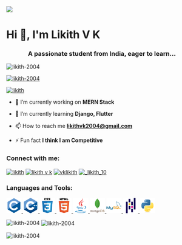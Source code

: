 <img src="1.jpg">
<h1 align=center">Hi 👋, I'm Likith V K</h1>
<h3 align="center">A passionate student from India, eager to learn...</h3>

<p align="left"> <img src="https://komarev.com/ghpvc/?username=likith-2004&label=Profile%20views&color=0e75b6&style=flat" alt="likith-2004" /> </p>

<p align="left"> <a href="https://github.com/ryo-ma/github-profile-trophy"><img src="https://github-profile-trophy.vercel.app/?username=likith-2004" alt="likith-2004" /></a> </p>

<p align="left"> <a href="https://twitter.com/likith" target="blank"><img src="https://img.shields.io/twitter/follow/likith?logo=twitter&style=for-the-badge" alt="likith" /></a> </p>

- 🔭 I’m currently working on **MERN Stack**

- 🌱 I’m currently learning **Django, Flutter**

- 📫 How to reach me **likithvk2004@gmail.com**

- ⚡ Fun fact **I think I am Competitive**

<h3 align="left">Connect with me:</h3>
<p align="left">
<a href="https://twitter.com/likith" target="blank"><img align="center" src="https://raw.githubusercontent.com/rahuldkjain/github-profile-readme-generator/master/src/images/icons/Social/twitter.svg" alt="likith" height="30" width="40" /></a>
<a href="https://linkedin.com/in/likith v k" target="blank"><img align="center" src="https://raw.githubusercontent.com/rahuldkjain/github-profile-readme-generator/master/src/images/icons/Social/linked-in-alt.svg" alt="likith v k" height="30" width="40" /></a>
<a href="https://kaggle.com/vklikith" target="blank"><img align="center" src="https://raw.githubusercontent.com/rahuldkjain/github-profile-readme-generator/master/src/images/icons/Social/kaggle.svg" alt="vklikith" height="30" width="40" /></a>
<a href="https://instagram.com/_likith_10" target="blank"><img align="center" src="https://raw.githubusercontent.com/rahuldkjain/github-profile-readme-generator/master/src/images/icons/Social/instagram.svg" alt="_likith_10" height="30" width="40" /></a>
</p>

<h3 align="left">Languages and Tools:</h3>
<p align="left"> <a href="https://www.cprogramming.com/" target="_blank" rel="noreferrer"> <img src="https://raw.githubusercontent.com/devicons/devicon/master/icons/c/c-original.svg" alt="c" width="40" height="40"/> </a> <a href="https://www.w3schools.com/cpp/" target="_blank" rel="noreferrer"> <img src="https://raw.githubusercontent.com/devicons/devicon/master/icons/cplusplus/cplusplus-original.svg" alt="cplusplus" width="40" height="40"/> </a> <a href="https://www.w3schools.com/css/" target="_blank" rel="noreferrer"> <img src="https://raw.githubusercontent.com/devicons/devicon/master/icons/css3/css3-original-wordmark.svg" alt="css3" width="40" height="40"/> </a> <a href="https://www.w3.org/html/" target="_blank" rel="noreferrer"> <img src="https://raw.githubusercontent.com/devicons/devicon/master/icons/html5/html5-original-wordmark.svg" alt="html5" width="40" height="40"/> </a> <a href="https://www.java.com" target="_blank" rel="noreferrer"> <img src="https://raw.githubusercontent.com/devicons/devicon/master/icons/java/java-original.svg" alt="java" width="40" height="40"/> </a> <a href="https://www.mongodb.com/" target="_blank" rel="noreferrer"> <img src="https://raw.githubusercontent.com/devicons/devicon/master/icons/mongodb/mongodb-original-wordmark.svg" alt="mongodb" width="40" height="40"/> </a> <a href="https://www.mysql.com/" target="_blank" rel="noreferrer"> <img src="https://raw.githubusercontent.com/devicons/devicon/master/icons/mysql/mysql-original-wordmark.svg" alt="mysql" width="40" height="40"/> </a> <a href="https://pandas.pydata.org/" target="_blank" rel="noreferrer"> <img src="https://raw.githubusercontent.com/devicons/devicon/2ae2a900d2f041da66e950e4d48052658d850630/icons/pandas/pandas-original.svg" alt="pandas" width="40" height="40"/> </a> <a href="https://www.python.org" target="_blank" rel="noreferrer"> <img src="https://raw.githubusercontent.com/devicons/devicon/master/icons/python/python-original.svg" alt="python" width="40" height="40"/> </a> </p>

<p><img align="left" src="https://github-readme-stats.vercel.app/api/top-langs?username=likith-2004&show_icons=true&locale=en&layout=compact" alt="likith-2004" /></p>

<p>&nbsp;<img align="center" src="https://github-readme-stats.vercel.app/api?username=likith-2004&show_icons=true&locale=en" alt="likith-2004" /></p>

<p><img align="center" src="https://github-readme-streak-stats.herokuapp.com/?user=likith-2004&" alt="likith-2004" /></p>

